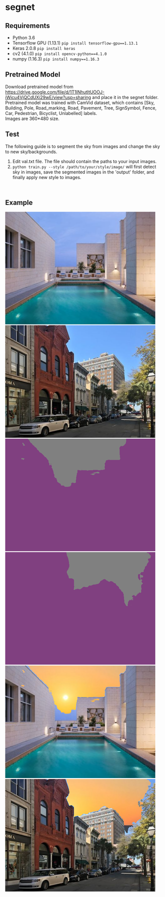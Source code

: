 # segnet
## Requirements
* Python 3.6
* Tensorflow GPU (1.13.1)      ```pip install tensorflow-gpu==1.13.1```
* Keras 2.0.8        ```pip install keras```
* cv2 (4.1.0)        ```pip install opencv-python==4.1.0```
* numpy (1.16.3)     ```pip install numpy==1.16.3```

## Pretrained Model
Download pretrained model from <https://drive.google.com/file/d/1T1INhutItUOOJ-iWicu4VjQCdUXi29wE/view?usp=sharing> and place it in the segnet folder.
<br>
Pretrained model was trained with CamVid dataset, which contains \[Sky, Building, Pole, Road_marking, Road, Pavement, Tree, SignSymbol, Fence, Car, Pedestrian, Bicyclist, Unlabelled\] labels.
<br>
Images are 360\*480 size.


## Test
The following guide is to segment the sky from images and change the sky to new sky/backgrounds.
<br>
1. Edit val.txt file. The file should contain the paths to your input images.
2. ```python train.py --style /path/to/your/style/image/``` will first detect sky in images, save the segmented images in the 'output' folder, and finally apply new style to images.
<br>

## Example
![original image1](Hyatt-House.jpg)
![original image2](street.jpg)
![segmented image1](./output/val0.png)
![segmented image2](./output/val1.png)
![new style image1](./output/timthumb_0.png)
![new style image2](./output/timthumb_1.png)
